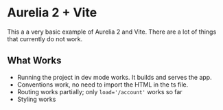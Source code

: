 # Aurelia 2 + Vite

This a a very basic example of Aurelia 2 and Vite. There are a lot of things that currently do not work.

## What Works

- Running the project in dev mode works. It builds and serves the app.
- Conventions work, no need to import the HTML in the ts file.
- Routing works partially; only `load='/account'` works so far
- Styling works